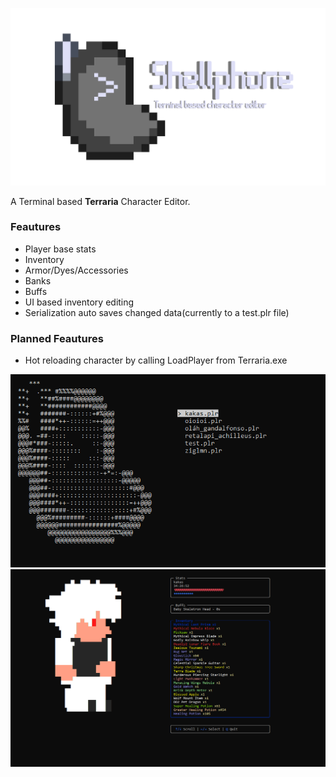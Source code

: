 ![Shellphone](banner.png)

A Terminal based **Terraria** Character Editor.

### Feautures
- Player base stats
- Inventory
- Armor/Dyes/Accessories
- Banks
- Buffs
- UI based inventory editing
- Serialization auto saves changed data(currently to a test.plr file)

### Planned Feautures
- Hot reloading character by calling LoadPlayer from Terraria.exe

![Screenshot](image2.png)
![Screenshot](image1.png)
